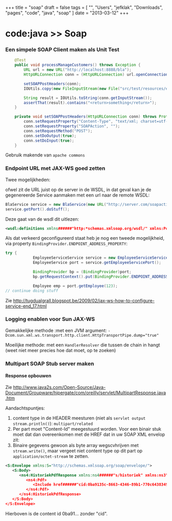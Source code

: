 +++
title = "soap"
draft = false
tags = [
    "",
    "Users",
    "jefklak",
    "Downloads",
    "pages",
    "code",
    "java",
    "soap"
]
date = "2013-03-12"
+++
# code:java >> Soap 

### Een simpele SOAP Client maken als Unit Test 

```java
    @Test
    public void processManageCustomers() throws Exception {
        URL url = new URL("http://localhost:8888/bla");
        HttpURLConnection conn = (HttpURLConnection) url.openConnection();

        setSOAPPostHeaders(conn);
        IOUtils.copy(new FileInputStream(new File("src/test/resources/example.xml")), conn.getOutputStream());

        String result = IOUtils.toString(conn.getInputStream());
        assertThat(result).contains("<return>something</return>");
    }

    private void setSOAPPostHeaders(HttpURLConnection conn) throws ProtocolException {
        conn.setRequestProperty("Content-Type", "text/xml; charset=utf-8");
        conn.setRequestProperty("SOAPAction", "");
        conn.setRequestMethod("POST");
        conn.setDoOutput(true);
        conn.setDoInput(true);
    }
```

Gebruik makende van `apache commons`

### Endpoint URL met JAX-WS goed zetten 

Twee mogelijkheden:

ofwel zit de URL juist op de server in de WSDL, in dat geval kan je de gegenereerde Service aanmaken met een url naar de remote WSDL:

```java
BlaService service = new BlaService(new URL("http://server.com/soapaction?wsdl"), new QName("namespace.com", "localpart"));
service.getPort().doStuff();
```

Deze gaat van de wsdl dit uitlezen:

```xml
<wsdl:definitions xmlns######"http:*schemas.xmlsoap.org/wsdl/" xmlns:Port_0"http:*www.x.com/endpoint/" ... />
```

Als dat verkeerd geconfigureerd staat heb je nog een tweede mogelijkheid, via property `BindingProvider.ENDPOINT_ADDRESS_PROPERTY`:

```java
try { 
            EmployeeServiceService service = new EmployeeServiceService();
            EmployeeService port = service.getEmployeeServicePort();

            BindingProvider bp = (BindingProvider)port;
            bp.getRequestContext().put(BindingProvider.ENDPOINT_ADDRESS_PROPERTY, "http://server1.grallandco.com:8282/HumanRessources/EmployeeServiceService");

            Employee emp = port.getEmployee(123);
// continue doing stuff
```

Zie http://tugdualgrall.blogspot.be/2009/02/jax-ws-how-to-configure-service-end_17.html

### Logging enablen voor Sun JAX-WS 

Gemakkelijke methode :met een JVM argument: `-Dcom.sun.xml.ws.transport.http.client.HttpTransportPipe.dump="true"`

Moeilijke methode: met een `HandlerResolver` die tussen de chain in hangt (weet niet meer precies hoe dat moet, op te zoeken)

### Multipart SOAP Stub server maken 

#### Response opbouwen 

Zie http://www.java2s.com/Open-Source/Java-Document/Groupware/hipergate/com/oreilly/servlet/MultipartResponse.java.htm

Aandachtspuntjes:

  1. content type in de HEADER meesturen (niet als `servlet output stream.println()`): `multipart/related`
  2. Per part moet "Content-Id" meegestuurd worden. Voor een binair stuk moet dat dan overeenkomen met de HREF dat in uw SOAP XML envelop zit:
  3. Binaire gegevens gewoon als byte array wegscvhrijven met `stream.write()`, maar vergeet niet content type op dit part op `application/octet-stream` te zetten.

```xml
<S:Envelope xmlns:S="http://schemas.xmlsoap.org/soap/envelope/">
   <S:Body>
      <ns4:HistoriekPdfResponse xmlns:ns4######"s/historiek" xmlns:ns3"http:/ices/uitnodiging" xmlns:ns2######"http:/itnodiging" xmlns"http://www.dd.be/historiek">
         <ns4:Pdf>
            <Include href######"cid:0ba9135c-8663-4346-89b1-770c64383499@example.jaxws.sun.com" xmlns"http://www.w3.org/2004/08/xop/include"/>
         </ns4:Pdf>
      </ns4:HistoriekPdfResponse>
   </S:Body>
</S:Envelope>
```

Hierboven is de content id 0ba91... zonder "cid". 